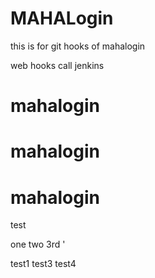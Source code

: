 # MAHALogin
this is for git hooks  of mahalogin

web hooks call jenkins








# mahalogin
# mahalogin
# mahalogin
test

one
two
3rd
'


test1
test3
test4

